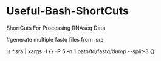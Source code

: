 # Useful-Bash-ShortCuts
ShortCuts For Processing RNAseq Data

#generate multiple fastq files from .sra


ls *.sra | xargs -I {} -P 5 -n 1 path/to/fastq/dump --split-3 {} 
